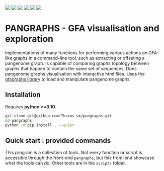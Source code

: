 [![](https://img.shields.io/badge/python-3.10-blue.svg)]()
[![](https://img.shields.io/badge/python-3.11-blue.svg)]()
[![](https://img.shields.io/badge/documentation-unfinished-orange.svg)]()
[![](https://img.shields.io/badge/wiki-nonexistent-red.svg)]()
[![](https://img.shields.io/badge/comments-unfinished-orange.svg)]()
[![](https://img.shields.io/badge/build-passing-green.svg)]()

# PANGRAPHS - GFA visualisation and exploration

Implementations of many functions for performing various actions on GFA-like graphs in a command-line tool, such as extracting or offseting a pangenome graph. Is capable of comparing graphs topology between graphs that happen to contain the same set of sequences. Does pangenome graphs visualisation with interactive html files.
Uses the [gfagraphs library](https://pypi.org/project/gfagraphs/) to load and manipulate pangenome graphs.

## Installation

Requires **python >=3.10**.

```bash
git clone git@github.com:Tharos-ux/pangraphs.git
cd pangraphs
python -m pip install . --quiet
```

## Quick start : provided commands

This program is a collection of tools. Not every function or script is accessible through the front-end `pangraphs`, but this front-end showcase what the tools can do.
Other tools are in the `scripts` folder. 

